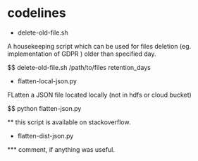 # codelines

* delete-old-file.sh

A housekeeping script which can be used for files deletion (eg. implementation of GDPR ) older than specified day.

$$ delete-old-file.sh /path/to/files retention_days


* flatten-local-json.py

FLatten a JSON file located locally (not in hdfs or cloud bucket)

$$ python flatten-json.py

** this script is available on stackoverflow.


* flatten-dist-json.py




*** comment, if anything was useful. 
